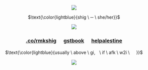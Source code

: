 <p align="center">
<img src="https://64.media.tumblr.com/c6431ddc34a9f462447077e6ee143be7/e3b5b0501b44053f-57/s500x750/0e989733d6a7b8b6db060f497386f1c722d15e8f.pnj"/>
</p>

<p align="center">
$\text{\color{lightblue}{shig \ ─ \ she/her}}$

</p> 
<p align="center">
<img src="https://64.media.tumblr.com/95a602f6e33694dccb9bcb4a903afa1a/d56aa8fb0bfe30ca-f1/s400x600/09415f9e30feb9f4ab45f7042d6b9c2e1394d3e2.pnj"/>
</p>

<div align="center">

### [.co/rmkshig](https://rentry.co/rmkshig) ㅤ [gstbook](https://bemyguest.123guestbook.com/) ㅤ [helpalestine](https://arab.org/click-to-help/palestine/)  <p/>
$\text{\color{lightblue}{usually \ above \ gi,ㅤ\ if \ afk \ w2i \ ㅤ }}$

<p align="center">
<img src="https://64.media.tumblr.com/05036dec81dfdbf8867a7e9f956b93f5/e3b5b0501b44053f-81/s500x750/1af096f25d7c3a00087823039f774e1bc6a15d68.pnj"/>
</p>
